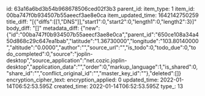 id: 63a16a6bd3b54b968678506ced02f3b3
parent_id: 
item_type: 1
item_id: 00ba747f0b934507b55aeecf3ae8e0ca
item_updated_time: 1642142750259
title_diff: "[{\"diffs\":[[1,\"DNS\"]],\"start1\":0,\"start2\":0,\"length1\":0,\"length2\":3}]"
body_diff: "[]"
metadata_diff: {"new":{"id":"00ba747f0b934507b55aeecf3ae8e0ca","parent_id":"650ce108a34a450d868c29c647ea1bab","latitude":"1.36730000","longitude":"103.80140000","altitude":"0.0000","author":"","source_url":"","is_todo":0,"todo_due":0,"todo_completed":0,"source":"joplin-desktop","source_application":"net.cozic.joplin-desktop","application_data":"","order":0,"markup_language":1,"is_shared":0,"share_id":"","conflict_original_id":"","master_key_id":""},"deleted":[]}
encryption_cipher_text: 
encryption_applied: 0
updated_time: 2022-01-14T06:52:53.595Z
created_time: 2022-01-14T06:52:53.595Z
type_: 13